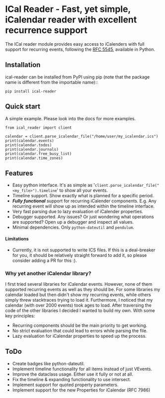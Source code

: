 # ICal Reader - Fast, yet simple, iCalendar reader with excellent recurrence support

The ICal reader module provides easy access to iCalenders with full support for recurring events, following the [RFC 5545](https://www.ietf.org/rfc/rfc5545.txt), available in Python.


## Installation

ical-reader can be installed from PyPI using pip (note that the package name is different from the importable name)::

    pip install ical-reader


## Quick start
A simple example. Please look into the docs for more examples.
```python3
from ical_reader import client

calendar = client.parse_icalendar_file("/home/user/my_icalendar.ics")
print(calendar.events)
print(calendar.todos)
print(calendar.journals)
print(calendar.free_busy_list)
print(calendar.time_zones)
```

## Features

- Easy python interface. It's as simple as '`client.parse_icalendar_file("<my_file>").timeline`' to show all your events.
- Timeline support. Show exactly what is planned for a specific period.
- ***Fully functional*** support for recurring iCalender components. E.g. Any recurring event will show up as intended within the timeline interface.
- Very fast parsing due to lazy evaluation of iCalender properties.
- Debugger supported. Any issues? Or just wondering what operations are supported? Open up a debugger and inspect all values.
- Minimal dependencies. Only `python-dateutil` and `pendulum`.

#### Limitations
- Currently, it is not supported to write ICS files. If this is a deal-breaker for you, it should be relatively straight forward to add it, so please consider adding a PR for this :).

###  Why yet another iCalendar library?

I first tried several libraries for iCalendar events. However, none of them supported recurring events as well as they should be. For some libraries my calendar loaded but then didn't show my recurring events, while others simply threw stacktraces trying to load it. Furthermore, I noticed that my calendar (with over 2000 events) took ages to load.
After traversing the code of the other libraries I decided I wanted to build my own. With some key principles:
- Recurring components should be the main priority to get working.
- No strict evaluation that could lead to errors while parsing the file.
- Lazy evaluation for iCalendar properties to speed up the process.



## ToDo
- Create badges like python-dateutil.
- Implement timeline functionality for all items instead of just VEvents.
- Improve the dataclass usage. Either use it fully or not at all.
- Fix the timeline & expanding functionality to use intersect.
- Implement support for quoted property parameters.
- Implement support for the new Properties for iCalendar (RFC 7986)

